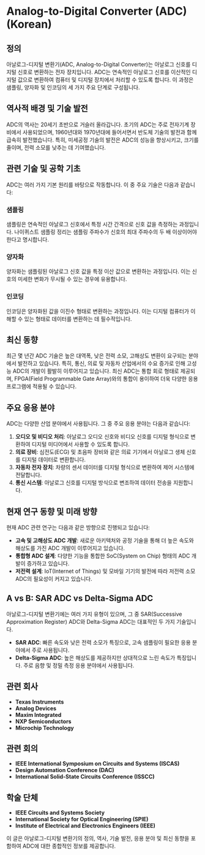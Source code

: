 # Analog-to-Digital Converter (ADC) (Korean)

## 정의
아날로그-디지털 변환기(ADC, Analog-to-Digital Converter)는 아날로그 신호를 디지털 신호로 변환하는 전자 장치입니다. ADC는 연속적인 아날로그 신호를 이산적인 디지털 값으로 변환하여 컴퓨터 및 디지털 장치에서 처리할 수 있도록 합니다. 이 과정은 샘플링, 양자화 및 인코딩의 세 가지 주요 단계로 구성됩니다.

## 역사적 배경 및 기술 발전
ADC의 역사는 20세기 초반으로 거슬러 올라갑니다. 초기의 ADC는 주로 전자기계 장비에서 사용되었으며, 1960년대와 1970년대에 들어서면서 반도체 기술의 발전과 함께 급속히 발전했습니다. 특히, 미세공정 기술의 발전은 ADC의 성능을 향상시키고, 크기를 줄이며, 전력 소모를 낮추는 데 기여했습니다.

## 관련 기술 및 공학 기초
ADC는 여러 가지 기본 원리를 바탕으로 작동합니다. 이 중 주요 기술은 다음과 같습니다:

### 샘플링
샘플링은 연속적인 아날로그 신호에서 특정 시간 간격으로 신호 값을 측정하는 과정입니다. 나이퀴스트 샘플링 정리는 샘플링 주파수가 신호의 최대 주파수의 두 배 이상이어야 한다고 명시합니다.

### 양자화
양자화는 샘플링된 아날로그 신호 값을 특정 이산 값으로 변환하는 과정입니다. 이는 신호의 미세한 변화가 무시될 수 있는 경우에 유용합니다.

### 인코딩
인코딩은 양자화된 값을 이진수 형태로 변환하는 과정입니다. 이는 디지털 컴퓨터가 이해할 수 있는 형태로 데이터를 변환하는 데 필수적입니다.

## 최신 동향
최근 몇 년간 ADC 기술은 높은 대역폭, 낮은 전력 소모, 고해상도 변환이 요구되는 분야에서 발전하고 있습니다. 특히, 통신, 의료 및 자동차 산업에서의 수요 증가로 인해 고성능 ADC의 개발이 활발히 이루어지고 있습니다. 최신 ADC는 통합 회로 형태로 제공되며, FPGA(Field Programmable Gate Array)와의 통합이 용이하여 더욱 다양한 응용 프로그램에 적용될 수 있습니다.

## 주요 응용 분야
ADC는 다양한 산업 분야에서 사용됩니다. 그 중 주요 응용 분야는 다음과 같습니다:

1. **오디오 및 비디오 처리**: 아날로그 오디오 신호와 비디오 신호를 디지털 형식으로 변환하여 디지털 미디어에서 사용할 수 있도록 합니다.
2. **의료 장비**: 심전도(ECG) 및 초음파 장비와 같은 의료 기기에서 아날로그 생체 신호를 디지털 데이터로 변환합니다.
3. **자동차 전자 장치**: 차량의 센서 데이터를 디지털 형식으로 변환하여 제어 시스템에 전달합니다.
4. **통신 시스템**: 아날로그 신호를 디지털 방식으로 변조하여 데이터 전송을 지원합니다.

## 현재 연구 동향 및 미래 방향
현재 ADC 관련 연구는 다음과 같은 방향으로 진행되고 있습니다:

- **고속 및 고해상도 ADC 개발**: 새로운 아키텍처와 공정 기술을 통해 더 높은 속도와 해상도를 가진 ADC 개발이 이루어지고 있습니다.
- **통합형 ADC 설계**: 다양한 기능을 통합한 SoC(System on Chip) 형태의 ADC 개발이 증가하고 있습니다.
- **저전력 설계**: IoT(Internet of Things) 및 모바일 기기의 발전에 따라 저전력 소모 ADC의 필요성이 커지고 있습니다.

## A vs B: SAR ADC vs Delta-Sigma ADC
아날로그-디지털 변환기에는 여러 가지 유형이 있으며, 그 중 SAR(Successive Approximation Register) ADC와 Delta-Sigma ADC는 대표적인 두 가지 기술입니다.

- **SAR ADC**: 빠른 속도와 낮은 전력 소모가 특징으로, 고속 샘플링이 필요한 응용 분야에서 주로 사용됩니다.
- **Delta-Sigma ADC**: 높은 해상도를 제공하지만 상대적으로 느린 속도가 특징입니다. 주로 음향 및 정밀 측정 응용 분야에서 사용됩니다.

## 관련 회사
- **Texas Instruments**
- **Analog Devices**
- **Maxim Integrated**
- **NXP Semiconductors**
- **Microchip Technology**

## 관련 회의
- **IEEE International Symposium on Circuits and Systems (ISCAS)**
- **Design Automation Conference (DAC)**
- **International Solid-State Circuits Conference (ISSCC)**

## 학술 단체
- **IEEE Circuits and Systems Society**
- **International Society for Optical Engineering (SPIE)**
- **Institute of Electrical and Electronics Engineers (IEEE)**

이 글은 아날로그-디지털 변환기의 정의, 역사, 기술 발전, 응용 분야 및 최신 동향을 포함하여 ADC에 대한 종합적인 정보를 제공합니다.